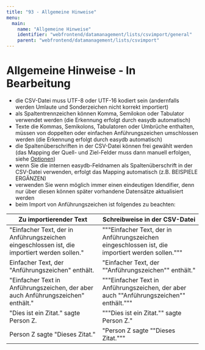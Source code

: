 ```yaml
---
title: "93 - Allgemeine Hinweise"
menu:
  main:
    name: "Allgemeine Hinweise"
    identifier: "webfrontend/datamanagement/lists/csvimport/general"
    parent: "webfrontend/datamanagement/lists/csvimport"
---
```

# Allgemeine Hinweise - In Bearbeitung

- die CSV-Datei muss UTF-8 oder UTF-16 kodiert sein (andernfalls werden Umlaute und Sonderzeichen nicht korrekt importiert)
- als Spaltentrennzeichen können Komma, Semilokon oder Tabulator verwendet werden (die Erkennung erfolgt durch easydb automatisch)
- Texte die Kommas, Semikolons, Tabulatoren oder Umbrüche enthalten, müssen von doppelten oder einfachen Anführungszeichen umschlossen werden (die Erkennung erfolgt durch easydb automatisch)
- die Spaltenüberschriften in der CSV-Datei können frei gewählt werden (das Mapping der Quell- und Ziel-Felder muss dann manuell erfolgen, siehe [Optionen](../options))
- wenn Sie die internen easydb-Feldnamen als Spaltenüberschrift in der CSV-Datei verwenden, erfolgt das Mapping automatisch (z.B. BEISPIELE ERGÄNZEN)
- verwenden Sie wenn möglich immer einen eindeutigen Idendifier, denn nur über diesen können später vorhandene Datensätze aktualisiert werden
- beim Import von Anführungszeichen ist folgendes zu beachten:

| Zu importierender Text                                       | Schreibweise in der CSV-Datei                                |
| ------------------------------------------------------------ | ------------------------------------------------------------ |
| "Einfacher Text, der in Anführungszeichen eingeschlossen ist, die importiert werden sollen." | """Einfacher Text, der in Anführungszeichen eingeschlossen ist, die importiert werden sollen.""" |
| Einfacher Text, der "Anführungszeichen" enthält.             | "Einfacher Text, der ""Anführungszeichen"" enthält."         |
| "Einfacher Text in Anführungszeichen, der aber auch Anführungszeichen" enthält." | """Einfacher Text in Anführungszeichen, der aber auch ""Anführungszeichen"" enthält.""" |
| "Dies ist ein Zitat." sagte Person Z.                        | """Dies ist ein Zitat."" sagte Person Z."                    |
| Person Z sagte "Dieses Zitat."                               | "Person Z sagte ""Dieses Zitat."""                           |


